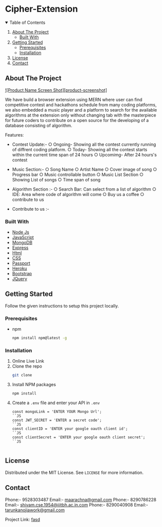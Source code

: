 # Cipher-Extension

<!-- TABLE OF CONTENTS -->
<details open="open">
  <summary>Table of Contents</summary>
  <ol>
    <li>
      <a href="#about-the-project">About The Project</a>
      <ul>
        <li><a href="#built-with">Built With</a></li>
      </ul>
    </li>
    <li>
      <a href="#getting-started">Getting Started</a>
      <ul>
        <li><a href="#prerequisites">Prerequisites</a></li>
        <li><a href="#installation">Installation</a></li>
      </ul>
    </li>
    <li><a href="#license">License</a></li>
    <li><a href="#contact">Contact</a></li>
  </ol>
</details>



<!-- ABOUT THE PROJECT -->
## About The Project

[![Product Name Screen Shot][product-screenshot]](https://example.com)

We have build a browser extension using MERN where user can find competitive contest and hackathons schedule from many coding platforms, we also embedded a music player and a platform to search for the available algorithms at the extension only without changing tab with the masterpiece for future coders to contribute on a open source for the developing of a database consisting of algorithm.

Features:
* Contest Update:-
    ○ Ongoing- Showing all the contest currently running of diffrent coding platform.
    ○ Today- Showing all the contest starts within the current time span of 24 hours
    ○ Upcomimg- After 24 hours's contest 
* Music Section:-
    ○ Song Name
    ○ Artist Name
    ○ Cover image of song
    ○ Progress bar
    ○ Music controllable button
    ○ Music List Section
        ○ Showing List of songs 
        ○ Time span of song
* Algorithm Section  :- 
    ○ Search Bar: Can select from a list of algorithm
    ○ IDE: Area where code of algorithm will come
    ○ Buy us a coffee
    ○ contribute to us
        
          
* Contribute to us :-

### Built With


* [Node Js](https://nodejs.org)
* [JavaScript](https://www.javascript.com)
* [MongoDB](https://www.mongodb.com)
* [Express]()
* [Html]()
* [CSS]()
* [Passport]()
* [Heroku](https://www.heroku.com)
* [Bootstrap](https://getbootstrap.com)
* [JQuery](https://jquery.com)



<!-- GETTING STARTED -->
## Getting Started

Follow the given instructions to setup this project locally.

### Prerequisites

* npm
  ```sh
  npm install npm@latest -g
  ```

### Installation

1. Online Live Link []()
2. Clone the repo
   ```sh
   git clone 
   ```
3. Install NPM packages
   ```sh
   npm install
   ```
4. Create a `.env` file and enter your API in `.env`
   ```JS
   const mongoLink = 'ENTER YOUR Mongo Url';
   ``JS
   const JWT_SECRET = 'ENTER a secret code';
   ``JS
   const clientID = 'ENTER your google oauth client id';
   ``JS
   const clientSecret = 'ENTER your google oauth client secret';
   ``JS


<!-- LICENSE -->
## License

Distributed under the MIT License. See `LICENSE` for more information.



<!-- CONTACT -->
## Contact

Phone:- 9528303487 Email:- maarachna@gmail.com
Phone:- 8290786228 Email:- shivam.cse.1954@iiitbh.ac.in.com
Phone:- 8290040908 Email:- tarunkanojiawork@gmail.com

Project Link: [fasd](afg)

